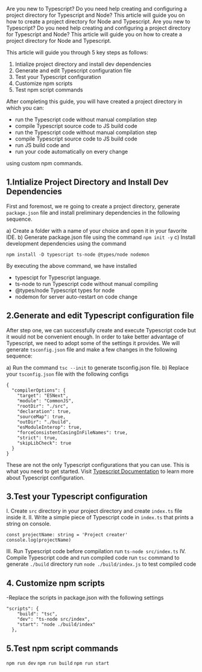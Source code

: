 Are you new to Typescript? Do you need help creating and configuring a project directory for Typescript and Node? This article will guide you on how to create a project directory for Node and Typescript.
Are you new to Typescript? Do you need help creating and configuring a project directory for Typescript and Node? This article will guide you on how to create a project directory for Node and Typescript.

This article will guide you through 5 key steps as follows:

 1. Intialize project directory and install dev dependencies
 2. Generate and edit Typescript configuration file
 3. Test your Typescript configuration
 4. Customize npm scripts
 5. Test npm script commands

After completing this guide, you will have created a project directory in which you can:

 - run the Typescript code without manual compilation step
 - compile Typescript source code to JS build code
 - run the Typescript code without manual compilation step
 - compile Typescript source code to JS build code
 - run JS build code and
 - run your code automatically on every change

using custom npm commands.

## 1.Intialize Project Directory and Install Dev Dependencies
First and foremost, we re going to create a project directory, generate `package.json` file and install preliminary dependencies in the following sequence. 

a) Create a folder with a name of your choice and open it in your favorite IDE.
b) Generate package.json file using the command `npm init -y`
c) Install development dependencies using the command

`npm install -D typescript ts-node @types/node nodemon`

By executing the above command, we have installed

- typescipt for Typescript language.
- ts-node to run Typescript code without manual compiling
- @types/node Typescript types for node
- nodemon for server auto-restart on code change

## 2.Generate and edit Typescript configuration file
After step one, we can successfully create and execute Typescript code but it would not be convenient enough. In order to take better advantage of Typescript, we need to adopt some of the settings it provides. We will generate `tsconfig.json` file and make a few changes in the following sequence:

 a) Run the command `tsc --init` to generate tsconfig.json file.
 b) Replace your `tsconfig.json` file with the following configs
```
{
  "compilerOptions": {
    "target": "ESNext",                                  
    "module": "CommonJS",                               
    "rootDir": "./src",                                  
    "declaration": true,
    "sourceMap": true,
    "outDir": "./build",                                   
    "esModuleInterop": true,                             
    "forceConsistentCasingInFileNames": true,            
    "strict": true,                                      
    "skipLibCheck": true                                 
  }
}
```
These are not the only Typescript configurations that you can use. This is what you need to get started. Visit [Typescript Documentation](https://www.typescriptlang.org/docs/handbook/tsconfig-json.html#:~:text=The%20tsconfig.json%20file%20specifies,compiler%20flags%20enabled%20by%20default.) to learn more about Typescript configuration.

## 3.Test your Typescript configuration
 I. Create `src` directory in your project directory and create `index.ts` file inside it.
 II. Write a simple piece of Typescript code in `index.ts` that prints a string on console.

```
const projectName: string = 'Project creater'
console.log(projectName)
```
III. Run Typescript code before compilation
run `ts-node src/index.ts`
IV. Compile Typescript code and run compiled code
run `tsc` command to generate `./build` directory
run `node ./build/index.js` to test compiled code

## 4. Customize npm scripts
  -Replace the scripts in package.json with the following settings
```
"scripts": {
    "build": "tsc",
    "dev": "ts-node src/index",
    "start": "node ./build/index"
  },
```


## 5.Test npm script commands
`npm run dev`
`npm run build`
`npm run start`

